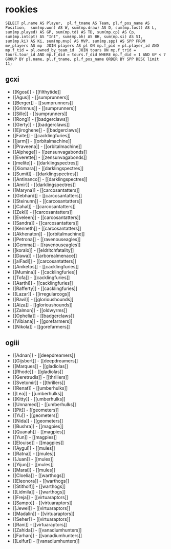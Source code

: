 # rookies

```
SELECT pl.name AS Player,  pl.f_tname AS Team, pl.f_pos_name AS Position,  sum(mp.won) AS W, sum(mp.draw) AS D, sum(mp.lost) AS L, sum(mp.played) AS GP, sum(mp.td) AS TD, sum(mp.cp) AS Cp, sum(mp.intcpt) AS "Int", sum(mp.bh) AS BH, sum(mp.si) AS SI, sum(mp.ki) AS Ki, sum(mp.mvp) AS MVP, sum(mp.spp) AS SPP FROM mv_players AS mp  JOIN players AS pl ON mp.f_pid = pl.player_id AND mp.f_tid = pl.owned_by_team_id  JOIN tours ON mp.f_trid = tours.tour_id AND mp.f_did = tours.f_did WHERE mp.f_did = 1 AND GP < 7 GROUP BY pl.name, pl.f_tname, pl.f_pos_name ORDER BY SPP DESC limit 11;
```


## gcxi
* [[Kgosi]] - [[filthytide]]
* [[Agus]] - [[sumprunners]]
* [[Berger]] - [[sumprunners]]
* [[Grimnus]] - [[sumprunners]]
* [[Sille]] - [[sumprunners]]
* [[Rong]] - [[badgerclaws]]
* [[Gerty]] - [[badgerclaws]]
* [[Ejiroghene]] - [[badgerclaws]]
* [[Faite]] - [[cacklingfuries]]
* [[jarm]] - [[orbitalmachine]]
* [[Praveena]] - [[orbitalmachine]]
* [[Alphege]] - [[zensunvagabonds]]
* [[Everette]] - [[zensunvagabonds]]
* [[melite]] - [[darklingspectres]]
* [[Xiomara]] -  [[darklingspectres]]
* [[Sumit]] - [[darklingspectres]]
* [[Antinanco]] - [[darklingspectres]]
* [[Amir]] - [[darklingspectres]]
* [[Maryna]] - [[carcosantatters]]
* [[Gebhard]] - [[carcosantatters]]
* [[Steinunn]] - [[carcosantatters]]
* [[Cahal]] - [[carcosantatters]]
* [[Zeki]] - [[carcosantatters]]
* [[Eveleen]] - [[carcosantatters]]
* [[Sandra]] - [[carcosantatters]]
* [[Kenneth]] - [[carcosantatters]]
* [[Akhenaton]] - [[orbitalmachine]]
* [[Petrona]] - [[ravenouseagles]]
* [[Gemma]] - [[ravenouseagles]]
* [[koralo]] - [[eldritchfatality]]
* [[Dawa]] - [[arborealmenace]]
* [[alFadl]] - [[carcosantatters]]
* [[Aniketos]] - [[cacklingfuries]]
* [[Mumina]] - [[cacklingfuries]]
* [[Tofa]] - [[cacklingfuries]]
* [[Aarthi]] - [[cacklingfuries]]
* [[Rafferty]] - [[cacklingfuries]]
* [[Lazar]] - [[irregularcogs]]
* [[Ravil]] - [[glorioushounds]]
* [[Aiza]] - [[glorioushounds]]
* [[Zalmon]] - [[oldwyrms]]
* [[Ophelia]] - [[badgerclaws]]
* [[Vibiana]] - [[gorefarmers]]
* [[Nikola]] - [[gorefarmers]]

## ogiii

* [[Adnan]] - [[deepdreamers]]
* [[Gijsbert]] - [[deepdreamers]]
* [[Marques]] - [[gladiolas]]
* [[Rhode]] - [[gladiolas]]
* [[Geretrudis]] - [[thrillers]]
* [[Svetomir]] - [[thrillers]]
* [[Renat]] - [[umberhulks]]
* [[Lea]] - [[umberhulks]] 
* [[Kitty]] - [[umberhulks]]
* [[Unnamed]] - [[umberhulks]]
* [[Pit]] - [[geometers]]
* [[Yu]] - [[geometers]]
* [[Nida]] - [[geometers]]
* [[Bushra]] - [[magpies]]
* [[Quanah]] - [[magpies]]
* [[Yun]] - [[magpies]]
* [[Elouise]] - [[magpies]]
* [[Aygul]] - [[mules]]
* [[Ratna]] - [[mules]]
* [[Juan]] - [[mules]]
* [[Yijun]] - [[mules]]
* [[Marai]] - [[mules]]
* [[Cloelia]] - [[warthogs]]
* [[Eleonora]] - [[warthogs]]
* [[Stitholf]] - [[warthogs]]
* [[Lidmila]] - [[warthogs]]
* [[Freja]] - [[virtuaraptors]]
* [[Sampo]] - [[virtuaraptors]]
* [[Jewel]] - [[virtuaraptors]]
* [[Madalin]] - [[virtuaraptors]]
* [[Seher]] - [[virtuaraptors]]
* [[Rani]] - [[virtuaraptors]]
* [[Zahida]] - [[vanadiumhunters]]
* [[Farhan]] - [[vanadiumhunters]]
* [[Leifur]] - [[vanadiumhunters]]